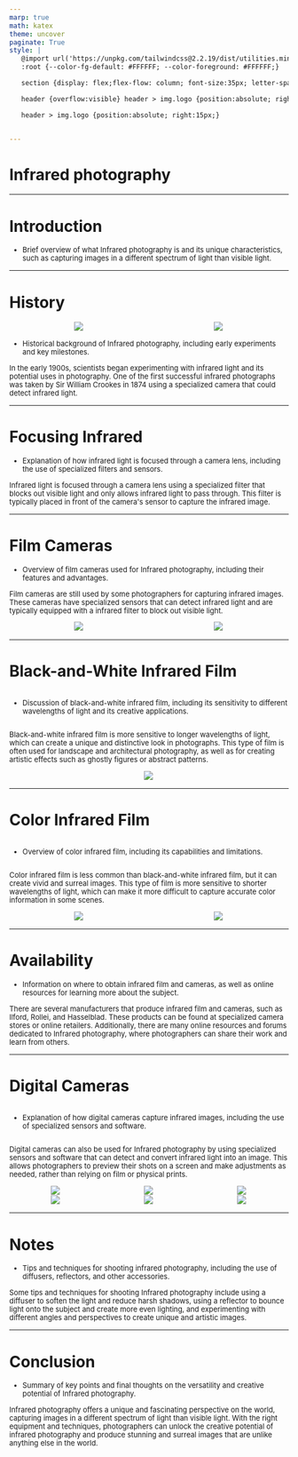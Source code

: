 ```yaml
---
marp: true
math: katex
theme: uncover
paginate: True
style: |
   @import url('https://unpkg.com/tailwindcss@2.2.19/dist/utilities.min.css');
   :root {--color-fg-default: #FFFFFF; --color-foreground: #FFFFFF;}

   section {display: flex;flex-flow: column; font-size:35px; letter-spacing:1.4px;}

   header {overflow:visible} header > img.logo {position:absolute; right:15px;}

   header > img.logo {position:absolute; right:15px;}


---
```

<!-- backgroundImage: url('backgrounds/aaabstract (15).png') -->
<!-- _class: lead -->

 # **Infrared photography**

---
<style scoped>p,li {font-size:0.96em}</style>

 # Introduction

- Brief overview of what Infrared photography is and its unique characteristics, such as capturing images in a different spectrum of light than visible light.

---
<style scoped>p,li {font-size:0.84em}</style>

 # **History**
<div style="display: flex; flex: 1 1 auto; flex-flow: row; min-height: 0"><div style="display: flex; flex: 1 1 auto; justify-content: center;min-height:0;min-width:0; margin-bottom:0.1em;;margin-right:0.15em">
<img style='object-fit: contain; max-height:100%; max-width:100%; background-color: rgba(0,0,0,0);' src='https://upload.wikimedia.org/wikipedia/commons/thumb/4/4c/Bnb_train_2_bnw.jpg/220px-Bnb_train_2_bnw.jpg'/>
</div>
<div style="display: flex; flex: 1 1 auto; justify-content: center;min-height:0;min-width:0; margin-bottom:0.1em;;margin-right:0.15em">
<img style='object-fit: contain; max-height:100%; max-width:100%; background-color: rgba(0,0,0,0);' src='https://upload.wikimedia.org/wikipedia/commons/thumb/6/62/IR_filters_01_Pengo.jpg/220px-IR_filters_01_Pengo.jpg'/>
</div>
</div>

- Historical background of Infrared photography, including early experiments and key milestones.

In the early 1900s, scientists began experimenting with infrared light and its potential uses in photography. One of the first successful infrared photographs was taken by Sir William Crookes in 1874 using a specialized camera that could detect infrared light.

---
<style scoped>p,li {font-size:0.92em}</style>

 # Focusing Infrared
- Explanation of how infrared light is focused through a camera lens, including the use of specialized filters and sensors.

Infrared light is focused through a camera lens using a specialized filter that blocks out visible light and only allows infrared light to pass through. This filter is typically placed in front of the camera's sensor to capture the infrared image.


---
<style scoped>p,li {font-size:0.84em}</style>

 # Film Cameras
- Overview of film cameras used for Infrared photography, including their features and advantages.

Film cameras are still used by some photographers for capturing infrared images. These cameras have specialized sensors that can detect infrared light and are typically equipped with a infrared filter to block out visible light.
<div style="display: flex; flex: 1 1 auto; flex-flow: row; min-height: 0"><div style="display: flex; flex: 1 1 auto; justify-content: center;min-height:0;min-width:0; margin-bottom:0.1em;;margin-right:0.15em">
<img style='object-fit: contain; max-height:100%; max-width:100%; background-color: rgba(0,0,0,0);' src='https://upload.wikimedia.org/wikipedia/commons/2/2d/Fogged_hienegs.png'/>
</div>
<div style="display: flex; flex: 1 1 auto; justify-content: center;min-height:0;min-width:0; margin-bottom:0.1em;;margin-right:0.15em">
<img style='object-fit: contain; max-height:100%; max-width:100%; background-color: rgba(0,0,0,0);' src='https://upload.wikimedia.org/wikipedia/commons/thumb/9/90/Hollywood_Hills_California.jpg/220px-Hollywood_Hills_California.jpg'/>
</div>
</div>


---
<style scoped>p,li {font-size:0.88em}</style>

 # Black-and-White Infrared Film
<div style='flex:1 1 auto; min-height:0;' class="grid grid-cols-8 gap-4">
<div style='display:flex; flex-flow:column; min-height:0;' class="col-span-4">

- Discussion of black-and-white infrared film, including its sensitivity to different wavelengths of light and its creative applications.

Black-and-white infrared film is more sensitive to longer wavelengths of light, which can create a unique and distinctive look in photographs. This type of film is often used for landscape and architectural photography, as well as for creating artistic effects such as ghostly figures or abstract patterns.
</div>

<div style='display:flex; flex-flow:column; min-height:0;' class="col-span-4">

<div style="display: flex; flex: 1 1 auto; flex-flow: row; min-height: 0"><div style="display: flex; flex: 1 1 auto; justify-content: center;min-height:0;min-width:0; margin-bottom:0.1em;;margin-right:0.15em">
<img style='object-fit: contain; max-height:100%; max-width:100%; background-color: rgba(0,0,0,0);' src='https://upload.wikimedia.org/wikipedia/commons/thumb/d/db/Rudin-house.jpg/450px-Rudin-house.jpg'/>
</div>
</div>

</div>

</div>


---
<style scoped>p,li {font-size:0.84em}</style>

 # Color Infrared Film
<div style='flex:1 1 auto; min-height:0;' class="grid grid-cols-8 gap-4">
<div style='display:flex; flex-flow:column; min-height:0;' class="col-span-4">

- Overview of color infrared film, including its capabilities and limitations.

Color infrared film is less common than black-and-white infrared film, but it can create vivid and surreal images. This type of film is more sensitive to shorter wavelengths of light, which can make it more difficult to capture accurate color information in some scenes.
</div>

<div style='display:flex; flex-flow:column; min-height:0;' class="col-span-4">

<div style="display: flex; flex: 1 1 auto; flex-flow: row; min-height: 0"><div style="display: flex; flex: 1 1 auto; justify-content: center;min-height:0;min-width:0; margin-bottom:0.1em;;margin-right:0.15em">
<img style='object-fit: contain; max-height:100%; max-width:100%; background-color: rgba(0,0,0,0);' src='https://upload.wikimedia.org/wikipedia/commons/thumb/0/08/Kodak_Ektachrome_IE_135-20_Infrared_Slide_Film.jpg/220px-Kodak_Ektachrome_IE_135-20_Infrared_Slide_Film.jpg'/>
</div>
<div style="display: flex; flex: 1 1 auto; justify-content: center;min-height:0;min-width:0; margin-bottom:0.1em;;margin-right:0.15em">
<img style='object-fit: contain; max-height:100%; max-width:100%; background-color: rgba(0,0,0,0);' src='https://upload.wikimedia.org/wikipedia/commons/thumb/f/f8/Color_infrared_SFOSEAYYZ-tree.jpg/220px-Color_infrared_SFOSEAYYZ-tree.jpg'/>
</div>
</div>

</div>

</div>


---
<style scoped>p,li {font-size:0.92em}</style>

 # Availability

- Information on where to obtain infrared film and cameras, as well as online resources for learning more about the subject.

There are several manufacturers that produce infrared film and cameras, such as Ilford, Rollei, and Hasselblad. These products can be found at specialized camera stores or online retailers. Additionally, there are many online resources and forums dedicated to Infrared photography, where photographers can share their work and learn from others.

---
<style scoped>p,li {font-size:0.68em}</style>

 # Digital Cameras
<div style='flex:1 1 auto; min-height:0;' class="grid grid-cols-8 gap-4">
<div style='display:flex; flex-flow:column; min-height:0;' class="col-span-4">

- Explanation of how digital cameras capture infrared images, including the use of specialized sensors and software.

Digital cameras can also be used for Infrared photography by using specialized sensors and software that can detect and convert infrared light into an image. This allows photographers to preview their shots on a screen and make adjustments as needed, rather than relying on film or physical prints.
</div>

<div style='display:flex; flex-flow:column; min-height:0;' class="col-span-4">

<div style="display: flex; flex: 1 1 auto; flex-flow: row; min-height: 0"><div style="display: flex; flex: 1 1 auto; justify-content: center;min-height:0;min-width:0; margin-bottom:0.1em;;margin-right:0.15em">
<img style='object-fit: contain; max-height:100%; max-width:100%; background-color: rgba(0,0,0,0);' src='https://upload.wikimedia.org/wikipedia/commons/thumb/2/23/Montreal-in-infrared.jpg/220px-Montreal-in-infrared.jpg'/>
</div>
<div style="display: flex; flex: 1 1 auto; justify-content: center;min-height:0;min-width:0; margin-bottom:0.1em;;margin-right:0.15em">
<img style='object-fit: contain; max-height:100%; max-width:100%; background-color: rgba(0,0,0,0);' src='https://upload.wikimedia.org/wikipedia/en/thumb/7/75/SD10_IR_Bending_Tree.jpg/220px-SD10_IR_Bending_Tree.jpg'/>
</div>
<div style="display: flex; flex: 1 1 auto; justify-content: center;min-height:0;min-width:0; margin-bottom:0.1em;;margin-right:0.15em">
<img style='object-fit: contain; max-height:100%; max-width:100%; background-color: rgba(0,0,0,0);' src='https://upload.wikimedia.org/wikipedia/commons/thumb/b/b6/Near_infra-red_kite_aerial_photo_at_Rufford_Abbey%2C_Nottinghamshire%2C_UK.jpg/170px-Near_infra-red_kite_aerial_photo_at_Rufford_Abbey%2C_Nottinghamshire%2C_UK.jpg'/>
</div>
</div>
<div style="display: flex; flex: 1 1 auto; flex-flow: row; min-height: 0"><div style="display: flex; flex: 1 1 auto; justify-content: center;min-height:0;min-width:0; margin-bottom:0.1em;;margin-right:0.15em">
<img style='object-fit: contain; max-height:100%; max-width:100%; background-color: rgba(0,0,0,0);' src='https://upload.wikimedia.org/wikipedia/commons/thumb/b/b9/St_Lawrence_infrared.jpg/220px-St_Lawrence_infrared.jpg'/>
</div>
<div style="display: flex; flex: 1 1 auto; justify-content: center;min-height:0;min-width:0; margin-bottom:0.1em;;margin-right:0.15em">
<img style='object-fit: contain; max-height:100%; max-width:100%; background-color: rgba(0,0,0,0);' src='https://upload.wikimedia.org/wikipedia/commons/thumb/1/14/Nikau-IR.jpg/220px-Nikau-IR.jpg'/>
</div>
<div style="display: flex; flex: 1 1 auto; justify-content: center;min-height:0;min-width:0; margin-bottom:0.1em;;margin-right:0.15em">
<img style='object-fit: contain; max-height:100%; max-width:100%; background-color: rgba(0,0,0,0);' src='https://upload.wikimedia.org/wikipedia/commons/thumb/5/5f/Cooktop_Ceran_IR.JPG/200px-Cooktop_Ceran_IR.JPG'/>
</div>
</div>

</div>

</div>


---
<style scoped>p,li {font-size:0.92em}</style>

 # Notes
- Tips and techniques for shooting infrared photography, including the use of diffusers, reflectors, and other accessories.

Some tips and techniques for shooting Infrared photography include using a diffuser to soften the light and reduce harsh shadows, using a reflector to bounce light onto the subject and create more even lighting, and experimenting with different angles and perspectives to create unique and artistic images.


---
<style scoped>p,li {font-size:0.92em}</style>

 # Conclusion
- Summary of key points and final thoughts on the versatility and creative potential of Infrared photography.

Infrared photography offers a unique and fascinating perspective on the world, capturing images in a different spectrum of light than visible light. With the right equipment and techniques, photographers can unlock the creative potential of infrared photography and produce stunning and surreal images that are unlike anything else in the world.
